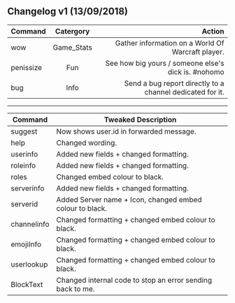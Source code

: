 ## Changelog v1 (13/09/2018)

| Command       | Catergory          | Action  |
| ------------- |:-------------:| -----:| 
| wow | Game_Stats | Gather information on a World Of Warcraft player. | 
| penissize | Fun | See how big yours / someone else's dick is. #nohomo | 
| bug | Info | Send a bug report directly to a channel dedicated for it. | 

***

| Command  | Tweaked Description |
| ------------- | ------------- |
| suggest |  Now shows user.id in forwarded message. | 
| help |  Changed wording. | 
| userinfo | Added new fields + changed formatting. |
| roleinfo | Added new fields + changed formatting. |
| roles | Changed embed colour to black. | 
| serverinfo | Added new fields + changed formatting. | 
| serverid | Added Server name + Icon, changed embed colour to black. | 
| channelinfo | Changed formatting + changed embed colour to black. | 
| emojiInfo | Changed formatting + changed embed colour to black. | 
| userlookup | Changed formatting + changed embed colour to black.| 
| BlockText | Changed internal code to stop an error sending back to me. | 
